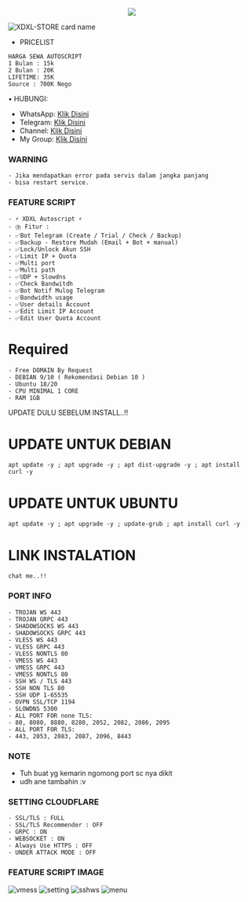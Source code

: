 <p align="center">  
  <img src="https://readme-typing-svg.herokuapp.com?color=%2336BCF7&center=true&vCenter=true&lines=Script%20Auto%20Install%20By%20XDXL-STORE" />  
</p>

![XDXL-STORE card name](https://cardivo.vercel.app/api?name=XDXL-STORE&description=Hi,%20everyone!%20and%20Nice%20to%20meet%20you%20%F0%9F%91%8B&image=https://github.com/pusoxx/ver3/raw/main/1686655025212.png?v=4&backgroundColor=%23ecf0f1&telegram=/&github=xdxlVPN&pattern=leaf&colorPattern=%23eaeaea)
- PRICELIST
```
HARGA SEWA AUTOSCRIPT 
1 Bulan : 15k
2 Bulan : 20K
LIFETIME: 35K
Source : 700K Nego
```
• HUBUNGI:
- WhatsApp: [Klik Disini](https://wa.me/6285935195701)
- Telegram: [Klik Disini](https://t.me/xdxl_store)
- Channel: [Klik Disini](https://t.me/xdxl_vpn)
- My Group: [Klik Disini](https://xdxl_grup)

### WARNING
```
- Jika mendapatkan error pada servis dalam jangka panjang
- bisa restart service.
```

### FEATURE SCRIPT
```
- ⚡ XDXL Autoscript ⚡
- ⛈️ Fitur :
- ✅Bot Telegram (Create / Trial / Check / Backup)
- ✅Backup - Restore Mudah (Email + Bot + manual)
- ✅Lock/Unlock Akun SSH
- ✅Limit IP + Quota
- ✅Multi port
- ✅Multi path
- ✅UDP + Slowdns
- ✅Check Bandwitdh
- ✅Bot Notif Mulog Telegram
- ✅Bandwidth usage
- ✅User details Account
- ✅Edit Limit IP Account
- ✅Edit User Quota Account
```

# Required
```
- Free DOMAIN By Request
- DEBIAN 9/10 ( Rekomendasi Debian 10 )
- Ubuntu 18/20
- CPU MINIMAL 1 CORE
- RAM 1GB
```

UPDATE DULU SEBELUM INSTALL..!! 

# UPDATE UNTUK DEBIAN
```
apt update -y ; apt upgrade -y ; apt dist-upgrade -y ; apt install curl -y
```
# UPDATE UNTUK UBUNTU
```
apt update -y ; apt upgrade -y ; update-grub ; apt install curl -y
```
# LINK INSTALATION
```
chat me..!!
```

### PORT INFO
```
- TROJAN WS 443
- TROJAN GRPC 443
- SHADOWSOCKS WS 443
- SHADOWSOCKS GRPC 443
- VLESS WS 443
- VLESS GRPC 443
- VLESS NONTLS 80
- VMESS WS 443
- VMESS GRPC 443
- VMESS NONTLS 80
- SSH WS / TLS 443
- SSH NON TLS 80
- SSH UDP 1-65535
- OVPN SSL/TCP 1194
- SLOWDNS 5300
- ALL PORT FOR none TLS:
- 80, 8080, 8880, 8280, 2052, 2082, 2086, 2095
- ALL PORT FOR TLS:
- 443, 2053, 2083, 2087, 2096, 8443
```
### NOTE
- Tuh buat yg kemarin ngomong port sc nya dikit
- udh ane tambahin :v

### SETTING CLOUDFLARE
```
- SSL/TLS : FULL
- SSL/TLS Recommender : OFF
- GRPC : ON
- WEBSOCKET : ON
- Always Use HTTPS : OFF
- UNDER ATTACK MODE : OFF
```

### FEATURE SCRIPT IMAGE
![vmess](https://github.com/zhets/project/raw/main/images/vmess.jpg)
![setting](https://github.com/zhets/project/raw/main/images/settingg.jpg)
![sshws](https://github.com/zhets/project/raw/main/images/sshws.jpg)
![menu](https://github.com/zhets/project/raw/main/images/menuu.jpg)
